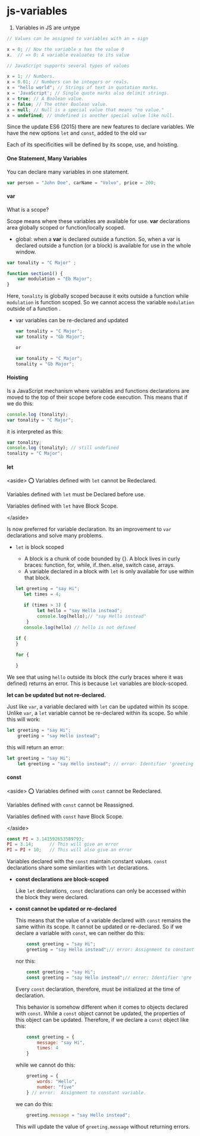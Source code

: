 # js-variables



1. Variables in JS are untype

```jsx
// Values can be assigned to variables with an = sign 

x = 0; // Now the variable x has the value 0
x.  // => 0: A variable evaluates to its value

// JavaScript supports several types of values 

x = 1; // Numbers.
x = 0.01; // Numbers can be integers or reals.
x = "hello world"; // Strings of text in quotation marks.
x = 'JavaScript'; // Single quote marks also delimit strings.
x = true; // A Boolean value.
x = false; // The other Boolean value.
x = null; // Null is a special value that means "no value."
x = undefined; // Undefined is another special value like null. 
```

Since the update ES6 (2015) there are new features to declare variables. We have the new options `let` and `const`, added to the old `var`

Each of its specificities will be defined by its scope, use, and hoisting.

#### One Statement, Many Variables

You can declare many variables in one statement.

```jsx
var person = "John Doe", carName = "Volvo", price = 200;
```

#### var

What is a scope?

Scope means where these variables are available for use. **var** declarations area globally scoped or function/locally scoped.

* global: when a **var** is declared outside a function. So, when a var is declared outside a function (or a block) is available for use in the whole window.

```jsx
var tonality = "C Major" ;

function section1() {
	var modulation = "Eb Major";
}
```

Here, `tonality` is globally scoped because it exits outside a function while `modulation` is function scoped. So we cannot access the variable `modulation` outside of a function .

*   var variables can be re-declared and updated

    ```jsx
    var tonality = "C Major";
    var tonality = "Gb Major";

    or

    var tonality = "C Major";
    tonality = "Gb Major";
    ```

#### Hoisting

Is a JavaScript mechanism where variables and functions declarations are moved to the top of their scope before code execution. This means that if we do this:

```jsx
console.log (tonality);
var tonality = "C Major"; 
```

it is interpreted as this:

```jsx
var tonality;
console.log (tonality); // still undefined
tonality = "C Major";
```

#### let

\<aside> ⭕ Variables defined with `let` cannot be Redeclared.

Variables defined with `let` must be Declared before use.

Variables defined with `let` have Block Scope.

\</aside>

Is now preferred for variable declaration. Its an improvement to `var` declarations and solve many problems.

*   `let` is block scoped

    * A block is a chunk of code bounded by {}. A block lives in curly braces: function, for, while, if..then..else, switch case, arrays.
    * A variable declared in a block with `let` is only available for use within that block.

    ```jsx
    let greeting = "say Hi";
       let times = 4;

       if (times > 3) {
            let hello = "say Hello instead";
            console.log(hello);// "say Hello instead"
        }
       console.log(hello) // hello is not defined
    	
    if {
    }

    for {

    }
    ```

We see that using `hello` outside its block (the curly braces where it was defined) returns an error. This is because `let` variables are block-scoped.

**let can be updated but not re-declared.**

Just like `var`, a variable declared with `let` can be updated within its scope. Unlike `var`, a `let` variable cannot be re-declared within its scope. So while this will work:

```jsx
let greeting = "say Hi";
    greeting = "say Hello instead";
```

this will return an error:

```jsx
let greeting = "say Hi";
    let greeting = "say Hello instead"; // error: Identifier 'greeting' has already been declared
```

#### const

\<aside> ⭕ Variables defined with `const` cannot be Redeclared.

Variables defined with `const` cannot be Reassigned.

Variables defined with `const` have Block Scope.

\</aside>

```jsx
const PI = 3.141592653589793;
PI = 3.14;      // This will give an error
PI = PI + 10;   // This will also give an error
```

Variables declared with the `const` maintain constant values. `const` declarations share some similarities with `let` declarations.

*   **const declarations are block-scoped**

    Like `let` declarations, `const` declarations can only be accessed within the block they were declared.
*   **const cannot be updated or re-declared**

    This means that the value of a variable declared with `const` remains the same within its scope. It cannot be updated or re-declared. So if we declare a variable with `const`, we can neither do this:

    ```jsx
        const greeting = "say Hi";
        greeting = "say Hello instead";// error: Assignment to constant variable.
    ```

    nor this:

    ```jsx
        const greeting = "say Hi";
        const greeting = "say Hello instead";// error: Identifier 'gre
    ```

    Every `const` declaration, therefore, must be initialized at the time of declaration.

    This behavior is somehow different when it comes to objects declared with `const`. While a `const` object cannot be updated, the properties of this object can be updated. Therefore, if we declare a `const` object like this:

    ```jsx
        const greeting = {
            message: "say Hi",
            times: 4
        }
    ```

    while we cannot do this:

    ```jsx
        greeting = {
            words: "Hello",
            number: "five"
        } // error:  Assignment to constant variable.
    ```

    we can do this:

    ```jsx
        greeting.message = "say Hello instead";
    ```

    This will update the value of `greeting.message` without returning errors.

